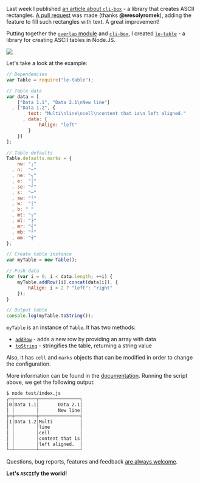 Last week I published [an article about `cli-box`][1] - a library that creates ASCII rectangles. [A pull request][2] was made (thanks **@wesolyromek**), adding the feature to fill such rectangles with text. A great improvement!

Putting together the [`overlap` module][3] and [`cli-box`][1], I created [`le-table`][4] - a library for creating ASCII tables in Node.JS.

![](https://i.imgur.com/8vqRxWV.png)

Let's take a look at the example:

```js
// Dependencies
var Table = require("le-table");

// Table data
var data = [
    ["Data 1.1", "Data 2.1\nNew line"]
  , ["Data 1.2", {
        text: "Multi\nline\ncell\ncontent that is\n left aligned."
      , data: {
            hAlign: "left"
        }
    }]
];

// Table defaults
Table.defaults.marks = {
    nw: "┌"
  , n:  "─"
  , ne: "┐"
  , e:  "│"
  , se: "┘"
  , s:  "─"
  , sw: "└"
  , w:  "│"
  , b: " "
  , mt: "┬"
  , ml: "├"
  , mr: "┤"
  , mb: "┴"
  , mm: "┼"
};

// Create table instance
var myTable = new Table();

// Push data
for (var i = 0; i < data.length; ++i) {
    myTable.addRow([i].concat(data[i]), {
        hAlign: i > 2 ? "left": "right"
    });
}

// Output table
console.log(myTable.toString());
```

`myTable` is an instance of `Table`. It has two methods:

 - [`addRow`][5] - adds a new row by providing an array with data
 - [`toString`][6] - stringifies the table, returning a string value

Also, it has `cell` and `marks` objects that can be modified in order to change the configuration.

More information can be found in the [documentation][7]. Running the script above, we get the following output:

```sh
$ node test/index.js
┌─┬────────┬───────────────┐
│0│Data 1.1│       Data 2.1│
│ │        │       New line│
├─┼────────┼───────────────┤
│1│Data 1.2│Multi          │
│ │        │line           │
│ │        │cell           │
│ │        │content that is│
│ │        │left aligned.  │
└─┴────────┴───────────────┘
```

Questions, bug reports, features and feedback [are always welcome][8].

**Let's `ASCII`fy the world!**

  [1]: /blog/6-generate-ascii-boxes-with-nodejs
  [2]: https://github.com/IonicaBizau/node-cli-box/pull/1
  [3]: https://github.com/IonicaBizau/overlap
  [4]: https://github.com/IonicaBizau/node-le-table
  [5]: https://github.com/IonicaBizau/node-le-tqawsable/blob/362eef9551ed76d7d39e86cca1517f19ee5d4018/README.md#addrowcolumns-ops
  [6]: https://github.com/IonicaBizau/node-le-table/blob/362eef9551ed76d7d39e86cca1517f19ee5d4018/README.md#tostring
  [7]: https://github.com/IonicaBizau/node-le-table/blob/362eef9551ed76d7d39e86cca1517f19ee5d4018/README.md#documentation
  [8]: https://github.com/IonicaBizau/node-le-table/issues/new
